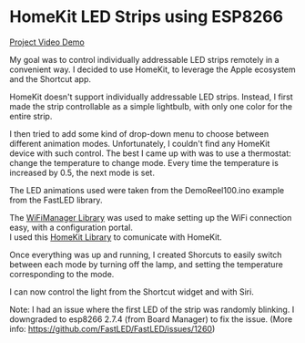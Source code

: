 # HomeKit LED Strips using ESP8266

[Project Video Demo](https://youtu.be/LauEOlCBuvg)

My goal was to control individually addressable LED strips remotely in a convenient way.
I decided to use HomeKit, to leverage the Apple ecosystem and the Shortcut app.

HomeKit doesn't support individually addressable LED strips.
Instead, I first made the strip controllable as a simple lightbulb, with only one color for the entire strip.

I then tried to add some kind of drop-down menu to choose between different animation modes.
Unfortunately, I couldn't find any HomeKit device with such control. 
The best I came up with was to use a thermostat: change the temperature to change mode.
Every time the temperature is increased by 0.5, the next mode is set.

The LED animations used were taken from the DemoReel100.ino example from the FastLED library.

The [WiFiManager Library](https://github.com/tzapu/WiFiManager) was used to make setting up the WiFi connection easy, with a configuration portal.</br>
I used this [HomeKit Library](https://github.com/Mixiaoxiao/Arduino-HomeKit-ESP8266) to comunicate with HomeKit.</br>

Once everything was up and running, I created Shorcuts to easily switch between each mode by
turning off the lamp, and setting the temperature corresponding to the mode.

I can now control the light from the Shortcut widget and with Siri.

Note: I had an issue where the first LED of the strip was randomly blinking. 
I downgraded to esp8266 2.7.4 (from Board Manager) to fix the issue.
(More info: https://github.com/FastLED/FastLED/issues/1260)
